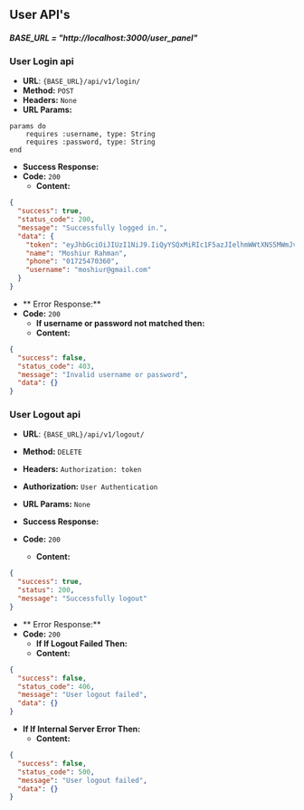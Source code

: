 **User API's**
----

#### *BASE_URL = "http://localhost:3000/user_panel"*

### User Login api

* **URL**: `{BASE_URL}/api/v1/login/`
* **Method:** `POST`
* **Headers:** `None`
* **URL Params:**
```
params do
    requires :username, type: String
    requires :password, type: String
end
```

* **Success Response:**
* **Code:** `200`
    * **Content:**

```json
{
  "success": true,
  "status_code": 200,
  "message": "Successfully logged in.",
  "data": {
    "token": "eyJhbGciOiJIUzI1NiJ9.IiQyYSQxMiRIc1F5azJIelhmWWtXNS5MWmJvdmR1aEtDaXZXSXN2bUNTVGt4d2pKZm9QNFhWVXU1Vm0xcSI.4zKF5OyoJakNgW5ECSs4aeXUYuRg9LcR7ndwlzYCuXA",
    "name": "Moshiur Rahman",
    "phone": "01725470360",
    "username": "moshiur@gmail.com"
  }
}
```


* ** Error Response:**
* **Code:** `200`
    * **If username or password not matched then:**
    * **Content:**
```json
{
  "success": false,
  "status_code": 403,
  "message": "Invalid username or password",
  "data": {}
}
```

### User Logout api

* **URL**: `{BASE_URL}/api/v1/logout/`
* **Method:** `DELETE`
* **Headers:** `Authorization: token`
* **Authorization:** `User Authentication`
* **URL Params:** `None`

* **Success Response:**
* **Code:** `200`
  * **Content:**

```json
{
  "success": true,
  "status": 200,
  "message": "Successfully logout"
}
```


* ** Error Response:**
* **Code:** `200`
  * **If If Logout Failed Then:**
  * **Content:**
```json
{
  "success": false,
  "status_code": 406,
  "message": "User logout failed",
  "data": {}
}
```

* **If If Internal Server Error Then:**
  * **Content:**
```json
{
  "success": false,
  "status_code": 500,
  "message": "User logout failed",
  "data": {}
}
```

